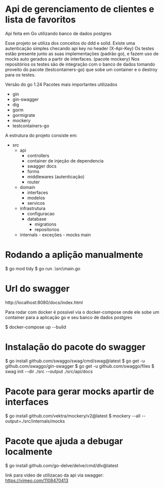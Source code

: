 # Api de gerenciamento de clientes e lista de favoritos

Api feita em Go utilizando banco de dados postgres

Esse projeto se utiliza dos conceitos do ddd e solid.
Existe uma autenticação simples checando api key no header (X-Api-Key)
Os testes estão presente junto as suas implementações (padrão go), e fazem uso de mocks auto gerados a partir de interfaces. (pacote mockery)
Nos repositórios os testes são de integração com o banco de dados tomando proveito do pacote (testcontainers-go) que sobe um container e o destroy para os testes.

Versão do go 1.24
Pacotes mais importantes utilizados

- gin
- gin-swagger
- dig
- gorm
- gormigrate
- mockery
- testcontainers-go

A estrutura do projeto consiste em:

- src
  - api
    - controllers
    - container de injeção de dependencia
    - swagger docs
    - forms
    - middlewares (autenticação)
    - router
  - domain
    - interfaces
    - modelos
    - servicos
  - infrastrutura
    - configuracao
    - database
      - migrations
      - repositorios
  - internals - exceções - mocks
    main

# Rodando a aplição manualmente

$ go mod tidy
$ go run .\src\main.go

# Url do swagger

http://localhost:8080/docs/index.html

Para rodar com docker é possível via o docker-compose onde ele sobe um container para a aplicação go e seu banco de dados postgres

$ docker-compose up --build

# Instalação do pacote do swagger

$ go install github.com/swaggo/swag/cmd/swag@latest
$ go get -u github.com/swaggo/gin-swagger
$ go get -u github.com/swaggo/files
$ swag init --dir ./src --output ./src/api/docs

# Pacote para gerar mocks apartir de interfaces

$ go install github.com/vektra/mockery/v2@latest
$ mockery --all --output=./src/internals/mocks

# Pacote que ajuda a debugar localmente

$ go install github.com/go-delve/delve/cmd/dlv@latest

link para video de utilizacao da api via swagger:
https://vimeo.com/1108470413
